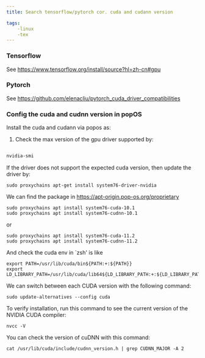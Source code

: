 ```yaml
---
title: Search tensorflow/pytorch cor. cuda and cudann version

tags:
    -linux
    -tex
---
```


### Tensorflow

See https://www.tensorflow.org/install/source?hl=zh-cn#gpu

### Pytorch

See https://github.com/elenacliu/pytorch_cuda_driver_compatibilities

### Config the cuda and cudnn version in popOS

Install the cuda and cudann via popos as:

1. Check the max version of the gpu driver supported by:

```bash

nvidia-smi
```

If the driver does not support the expected cuda version, then update the driver by:

```
sudo proxychains apt-get install system76-driver-nvidia
```

We can find the package in https://apt-origin.pop-os.org/proprietary

```
sudo proxychains apt install system76-cuda-10.1
sudo proxychains apt install system76-cudnn-10.1
```

or

```
sudo proxychains apt install system76-cuda-11.2
sudo proxychains apt install system76-cudnn-11.2
```

And check the cuda env in `zsh' is like

```
export PATH=/usr/lib/cuda/bin${PATH:+:${PATH}}
export LD_LIBRARY_PATH=/usr/lib/cuda/lib64${LD_LIBRARY_PATH:+:${LD_LIBRARY_PATH}}
```

We can switch between each CUDA version with the following command:

```
sudo update-alternatives --config cuda
```

To verify installation, run this command to see the current version of the NVIDIA CUDA compiler:

```
nvcc -V
```

You can check the version of cuDNN with this command:

```
cat /usr/lib/cuda/include/cudnn_version.h | grep CUDNN_MAJOR -A 2     
```
